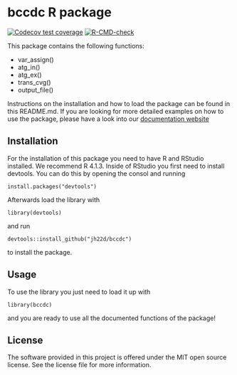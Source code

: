 
<!-- README.md is generated from README.Rmd. Please edit that file -->

# bccdc R package

<!-- badges: start -->
<!-- [![codecov](https://codecov.io/gh/DSCI-310/dsci-310-group-10-GCC-pkg/branch/main/graph/badge.svg?token=gvCJoMd9mW)](https://codecov.io/gh/DSCI-310/dsci-310-group-10-GCC-pkg) -->
<!-- [![R-CMD-check](https://github.com/DSCI-310/dsci-310-group-10-GCC-pkg/actions/workflows/R-CMD-check.yaml/badge.svg)](https://github.com/DSCI-310/dsci-310-group-10-GCC-pkg/actions/workflows/R-CMD-check.yaml) -->

[![Codecov test
coverage](https://codecov.io/gh/jh22d/bccdc/branch/main/graph/badge.svg)](https://app.codecov.io/gh/jh22d/bccdc?branch=main)
[![R-CMD-check](https://github.com/jh22d/bccdc/workflows/R-CMD-check/badge.svg)](https://github.com/jh22d/bccdc/actions)
<!-- badges: end -->

This package contains the following functions:

- var_assign()
- atg_in()
- atg_ex()
- trans_cvg()
- output_file()

Instructions on the installation and how to load the package can be
found in this README.md. If you are looking for more detailed examples
on how to use the package, please have a look into our [documentation
website](...)

## Installation

For the installation of this package you need to have R and RStudio
installed. We recommend R 4.1.3. Inside of RStudio you first need to
install devtools. You can do this by opening the consol and running

`install.packages("devtools")`

Afterwards load the library with

`library(devtools)`

and run

`devtools::install_github("jh22d/bccdc")`

to install the package.

## Usage

To use the library you just need to load it up with

`library(bccdc)`

and you are ready to use all the documented functions of the package!

## License

The software provided in this project is offered under the MIT open
source license. See the license file for more information.
